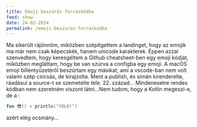 ```yaml
---
title: Emoji beszúrás forráskódba
feed: show
date: 24-02-2024
permalink: /emoji-beszuras-forraskodba
---
```


Ma sikerült rájönnöm, miközben szépítgettem a landinget, hogy az emojik ma már nem csak képecskék, hanem unicode karakterek. Éppen azzal szenvedtem, 
hogy keresgéltem a Github cheatsheet-ben egy emoji kódját, miközben megláttam, hogy be van szúrva a configba egy emoji. A macOS emoji billentyűzetéről 
beszúrtam egy másikat, ami a vscode-ban nem volt valami szép csicsás, de kirajzolta. Ment a publish, és simán kirenderelte, ráadásul a source-t se 
szemetelte tele. 22. század... Mindenesetre rendes kódban nem szeretném viszont látni...Nem tudom, hogy a Kotlin megeszi-e, de a :

```kotlin
fun 😎() = println("YOLO!")
```

azért elég ocsmány...